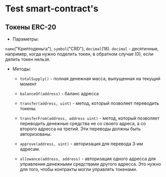 # Test smart-contract's

## Токены ERC-20
* Параметры: 

`name`("Криптоденьга"), `symbol`("CRD"), `decimal`(18). `decimal` - десятичные, например, когда нужно поделить токен, в обратном случае (0), если делить токен нельзя.

* Методы:

  * `totalSupply()` - полная денежная масса, выпущенная на текущий момент
  
  * `balanceOf(address)` - баланс адресса
  
  * `transfer(address, uint)` - метод, который позволяет переводить токены.
  
  * `transferFrom(address, address uint)` - метод, который позволяет переводить денежные средства не со своего адреса, а со второго адресса на третий. Эти переводы должны быть авторизованы.
  
  * `approve(address, uint)` - авторизация для перевода 3-им адресам.
  
  * `allowance(address, address)` - авторизация одного адресса для управления денежными средствами другого адресса. Это нужно для того, чтобы контракты могли управлять токенами.
